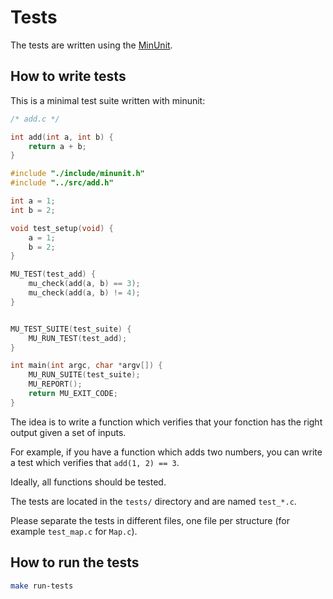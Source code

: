 # Tests

The tests are written using the [MinUnit](https://github.com/siu/minunit).

## How to write tests

This is a minimal test suite written with minunit:

```c
/* add.c */

int add(int a, int b) {
    return a + b;
}
```

```c
#include "./include/minunit.h"
#include "../src/add.h"

int a = 1;
int b = 2;

void test_setup(void) {
    a = 1;
    b = 2;
}

MU_TEST(test_add) {
	mu_check(add(a, b) == 3);
    mu_check(add(a, b) != 4);
}


MU_TEST_SUITE(test_suite) {
	MU_RUN_TEST(test_add);
}

int main(int argc, char *argv[]) {
	MU_RUN_SUITE(test_suite);
	MU_REPORT();
	return MU_EXIT_CODE;
}
```

The idea is to write a function which verifies that your fonction has the right output given a set of inputs.

For example, if you have a function which adds two numbers, you can write a test which verifies that `add(1, 2) == 3`.

Ideally, all functions should be tested. 

The tests are located in the `tests/` directory and are named `test_*.c`.

Please separate the tests in different files, one file per structure (for example `test_map.c` for `Map.c`).

## How to run the tests

```bash
make run-tests
```
